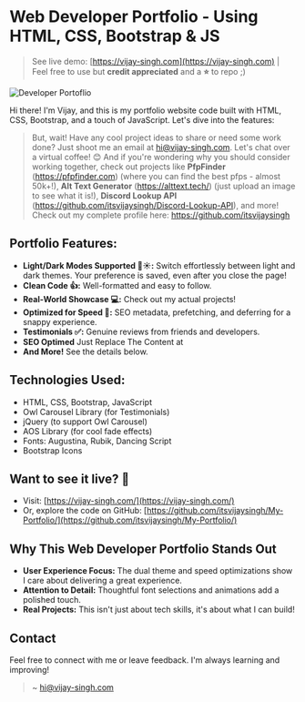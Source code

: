 # Web Developer Portfolio - Using HTML, CSS, Bootstrap & JS

> See live demo: [https://vijay-singh.com](https://vijay-singh.com)    |  Feel free to use but **credit appreciated** and a **⭐** to repo ;)

![Developer Portoflio](https://github.com/itsvijaysingh/My-Portfolio/blob/main/Developer%20Portolio%20Website.png)


Hi there! I'm Vijay, and this is my portfolio website code built with HTML, CSS, Bootstrap, and a touch of JavaScript. Let's dive into the features:

> But, wait! Have any cool project ideas to share or need some work done? Just shoot me an email at hi@vijay-singh.com. Let's chat over a virtual coffee! 😊 And if you're wondering why you should consider working together, check out projects like **PfpFinder** (https://pfpfinder.com) (where you can find the best pfps - almost 50k+!), **Alt Text Generator** (https://alttext.tech/) (just upload an image to see what it is!), **Discord Lookup API** (https://github.com/itsvijaysingh/Discord-Lookup-API), and more! Check out my complete profile here: https://github.com/itsvijaysingh

## **Portfolio Features:**

* **Light/Dark Modes Supported 🌙☀️:**  Switch effortlessly between light and dark themes. Your preference is saved, even after you close the page!
* **Clean Code 👍:** Well-formatted and easy to follow. 
* **Real-World Showcase 💻:** Check out my actual projects!
* **Optimized for Speed 🚀:**  SEO metadata, prefetching, and deferring for a snappy experience.
* **Testimonials ✅:** Genuine reviews from friends and developers.
* **SEO Optimed** Just Replace The Content at <head>
* **And More!** See the details below.
  
## **Technologies Used:**

* HTML, CSS, Bootstrap, JavaScript
* Owl Carousel Library (for Testimonials)
* jQuery (to support Owl Carousel)
* AOS Library (for cool fade effects)
* Fonts: Augustina, Rubik, Dancing Script
* Bootstrap Icons

## **Want to see it live? 👀**

* Visit: [https://vijay-singh.com/](https://vijay-singh.com/)
* Or, explore the code on GitHub: [https://github.com/itsvijaysingh/My-Portfolio/](https://github.com/itsvijaysingh/My-Portfolio/)

## **Why This Web Developer Portfolio Stands Out**

* **User Experience Focus:**  The dual theme and speed optimizations show I care about delivering a great experience.
* **Attention to Detail:** Thoughtful font selections and animations add a polished touch. 
* **Real Projects:**  This isn't just about tech skills, it's about what I can build!  

## **Contact**

Feel free to connect with me or leave feedback. I'm always learning and improving! 

> ~ [hi@vijay-singh.com](mailto:hi@vijay-singh.com)
